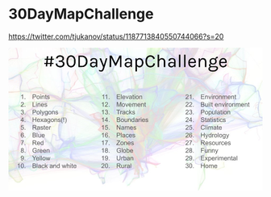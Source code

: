 # 30DayMapChallenge

https://twitter.com/tjukanov/status/1187713840550744066?s=20

![](30daymapchallenge.jpeg)
